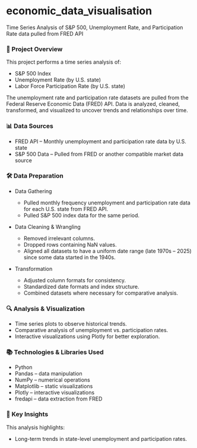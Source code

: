 # economic_data_visualisation
Time Series Analysis of S&amp;P 500, Unemployment Rate, and Participation Rate data pulled from FRED API

### 📌 Project Overview ###

This project performs a time series analysis of:
* S&P 500 Index
* Unemployment Rate (by U.S. state)
* Labor Force Participation Rate (by U.S. state)

The unemployment rate and participation rate datasets are pulled from the Federal Reserve Economic Data (FRED) API.
Data is analyzed, cleaned, transformed, and visualized to uncover trends and relationships over time.

### 📊 Data Sources ###

* FRED API – Monthly unemployment and participation rate data by U.S. state
* S&P 500 Data – Pulled from FRED or another compatible market data source

### 🛠 Data Preparation ###

* Data Gathering 
   * Pulled monthly frequency unemployment and participation rate data for each U.S. state from FRED API.
   * Pulled S&P 500 index data for the same period.

* Data Cleaning & Wrangling
   * Removed irrelevant columns.
   * Dropped rows containing NaN values.
   * Aligned all datasets to have a uniform date range (late 1970s – 2025) since some data started in the 1940s.

* Transformation
  * Adjusted column formats for consistency.
  * Standardized date formats and index structure.
  * Combined datasets where necessary for comparative analysis.

### 🔍 Analysis & Visualization ###

* Time series plots to observe historical trends.
* Comparative analysis of unemployment vs. participation rates.
* Interactive visualizations using Plotly for better exploration.

### 📚 Technologies & Libraries Used ###

* Python
* Pandas – data manipulation
* NumPy – numerical operations
* Matplotlib – static visualizations
* Plotly – interactive visualizations
* fredapi – data extraction from FRED

### 🚀 Key Insights ###

This analysis highlights:
* Long-term trends in state-level unemployment and participation rates.



